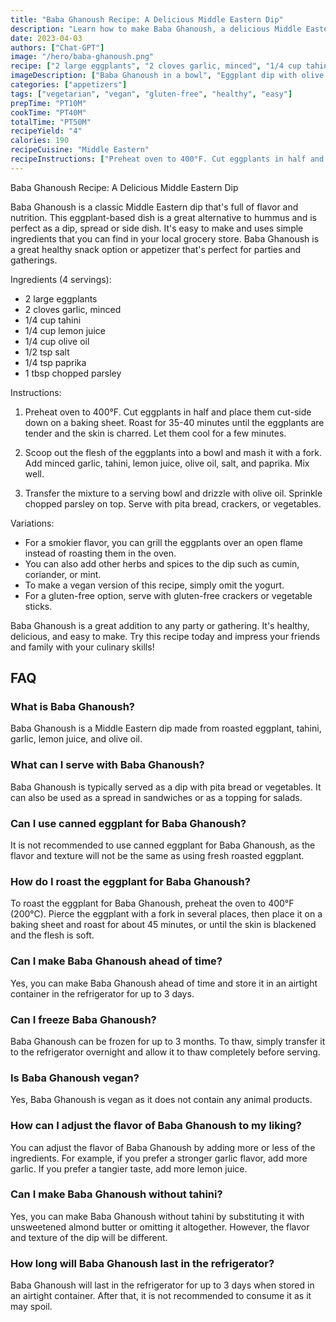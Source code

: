```yaml
---
title: "Baba Ghanoush Recipe: A Delicious Middle Eastern Dip"
description: "Learn how to make Baba Ghanoush, a delicious Middle Eastern dip that's perfect for parties or as a healthy snack. This recipe is easy to follow and uses simple ingredients that you can find in your local grocery store."
date: 2023-04-03
authors: ["Chat-GPT"]
image: "/hero/baba-ghanoush.png"
recipe: ["2 large eggplants", "2 cloves garlic, minced", "1/4 cup tahini", "1/4 cup lemon juice", "1/4 cup olive oil", "1/2 tsp salt", "1/4 tsp paprika", "1 tbsp chopped parsley"]
imageDescription: ["Baba Ghanoush in a bowl", "Eggplant dip with olive oil", "Middle Eastern appetizer", "Healthy snack option"]
categories: ["appetizers"]
tags: ["vegetarian", "vegan", "gluten-free", "healthy", "easy"]
prepTime: "PT10M"
cookTime: "PT40M"
totalTime: "PT50M"
recipeYield: "4"
calories: 190
recipeCuisine: "Middle Eastern"
recipeInstructions: ["Preheat oven to 400°F. Cut eggplants in half and place them cut-side down on a baking sheet. Roast for 35-40 minutes until the eggplants are tender and the skin is charred. Let them cool for a few minutes.", "Scoop out the flesh of the eggplants into a bowl and mash it with a fork. Add minced garlic, tahini, lemon juice, olive oil, salt, and paprika. Mix well.", "Transfer the mixture to a serving bowl and drizzle with olive oil. Sprinkle chopped parsley on top. Serve with pita bread, crackers, or vegetables."]
---
```


Baba Ghanoush Recipe: A Delicious Middle Eastern Dip

Baba Ghanoush is a classic Middle Eastern dip that's full of flavor and nutrition. This eggplant-based dish is a great alternative to hummus and is perfect as a dip, spread or side dish. It's easy to make and uses simple ingredients that you can find in your local grocery store. Baba Ghanoush is a great healthy snack option or appetizer that's perfect for parties and gatherings.

Ingredients (4 servings):
- 2 large eggplants
- 2 cloves garlic, minced
- 1/4 cup tahini
- 1/4 cup lemon juice
- 1/4 cup olive oil
- 1/2 tsp salt
- 1/4 tsp paprika
- 1 tbsp chopped parsley

Instructions:

1. Preheat oven to 400°F. Cut eggplants in half and place them cut-side down on a baking sheet. Roast for 35-40 minutes until the eggplants are tender and the skin is charred. Let them cool for a few minutes.

2. Scoop out the flesh of the eggplants into a bowl and mash it with a fork. Add minced garlic, tahini, lemon juice, olive oil, salt, and paprika. Mix well.

3. Transfer the mixture to a serving bowl and drizzle with olive oil. Sprinkle chopped parsley on top. Serve with pita bread, crackers, or vegetables.

Variations:

- For a smokier flavor, you can grill the eggplants over an open flame instead of roasting them in the oven.
- You can also add other herbs and spices to the dip such as cumin, coriander, or mint.
- To make a vegan version of this recipe, simply omit the yogurt.
- For a gluten-free option, serve with gluten-free crackers or vegetable sticks.

Baba Ghanoush is a great addition to any party or gathering. It's healthy, delicious, and easy to make. Try this recipe today and impress your friends and family with your culinary skills!

## FAQ

### What is Baba Ghanoush?

Baba Ghanoush is a Middle Eastern dip made from roasted eggplant, tahini, garlic, lemon juice, and olive oil.

### What can I serve with Baba Ghanoush?

Baba Ghanoush is typically served as a dip with pita bread or vegetables. It can also be used as a spread in sandwiches or as a topping for salads.

### Can I use canned eggplant for Baba Ghanoush?

It is not recommended to use canned eggplant for Baba Ghanoush, as the flavor and texture will not be the same as using fresh roasted eggplant.

### How do I roast the eggplant for Baba Ghanoush?

To roast the eggplant for Baba Ghanoush, preheat the oven to 400°F (200°C). Pierce the eggplant with a fork in several places, then place it on a baking sheet and roast for about 45 minutes, or until the skin is blackened and the flesh is soft.

### Can I make Baba Ghanoush ahead of time?

Yes, you can make Baba Ghanoush ahead of time and store it in an airtight container in the refrigerator for up to 3 days.

### Can I freeze Baba Ghanoush?

Baba Ghanoush can be frozen for up to 3 months. To thaw, simply transfer it to the refrigerator overnight and allow it to thaw completely before serving.

### Is Baba Ghanoush vegan?

Yes, Baba Ghanoush is vegan as it does not contain any animal products.

### How can I adjust the flavor of Baba Ghanoush to my liking?

You can adjust the flavor of Baba Ghanoush by adding more or less of the ingredients. For example, if you prefer a stronger garlic flavor, add more garlic. If you prefer a tangier taste, add more lemon juice.

### Can I make Baba Ghanoush without tahini?

Yes, you can make Baba Ghanoush without tahini by substituting it with unsweetened almond butter or omitting it altogether. However, the flavor and texture of the dip will be different.

### How long will Baba Ghanoush last in the refrigerator?

Baba Ghanoush will last in the refrigerator for up to 3 days when stored in an airtight container. After that, it is not recommended to consume it as it may spoil.